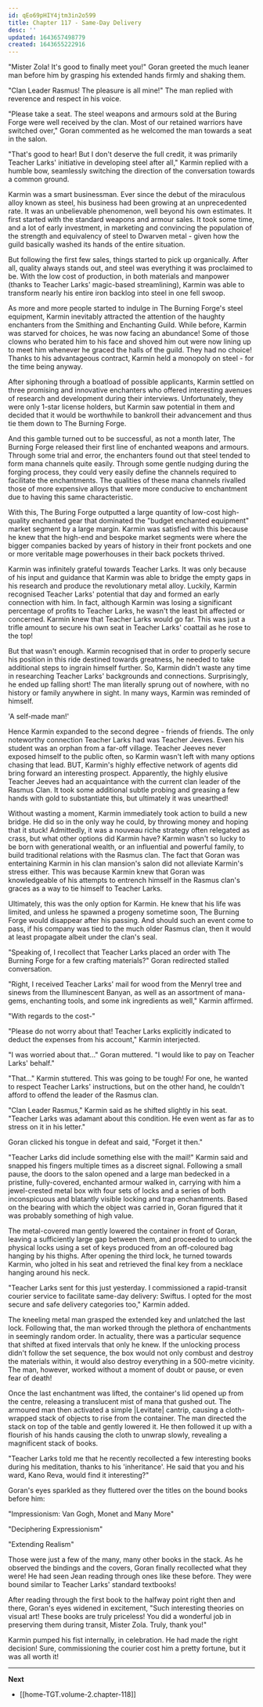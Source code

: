```yaml
---
id: qEo69pHIY4jtm3in2o599
title: Chapter 117 - Same-Day Delivery
desc: ''
updated: 1643657498779
created: 1643655222916
---
```


"Mister Zola! It's good to finally meet you!" Goran greeted the much leaner man before him by grasping his extended hands firmly and shaking them.

"Clan Leader Rasmus! The pleasure is all mine!" The man replied with reverence and respect in his voice.

"Please take a seat. The steel weapons and armours sold at the Buring Forge were well received by the clan. Most of our retained warriors have switched over," Goran commented as he welcomed the man towards a seat in the salon.

"That's good to hear! But I don't deserve the full credit, it was primarily Teacher Larks' initiative in developing steel after all," Karmin replied with a humble bow, seamlessly switching the direction of the conversation towards a common ground.

Karmin was a smart businessman. Ever since the debut of the miraculous alloy known as steel, his business had been growing at an unprecedented rate. It was an unbelievable phenomenon, well beyond his own estimates. It first started with the standard weapons and armour sales. It took some time, and a lot of early investment, in marketing and convincing the population of the strength and equivalency of steel to Dwarven metal - given how the guild basically washed its hands of the entire situation.

But following the first few sales, things started to pick up organically. After all, quality always stands out, and steel was everything it was proclaimed to be. With the low cost of production, in both materials and manpower (thanks to Teacher Larks' magic-based streamlining), Karmin was able to transform nearly his entire iron backlog into steel in one fell swoop.

As more and more people started to indulge in The Burning Forge's steel equipment, Karmin inevitably attracted the attention of the haughty enchanters from the Smithing and Enchanting Guild. While before, Karmin was starved for choices, he was now facing an abundance! Some of those clowns who berated him to his face and shoved him out were now lining up to meet him whenever he graced the halls of the guild. They had no choice! Thanks to his advantageous contract, Karmin held a monopoly on steel - for the time being anyway.

After siphoning through a boatload of possible applicants, Karmin settled on three promising and innovative enchanters who offered interesting avenues of research and development during their interviews. Unfortunately, they were only 1-star license holders, but Karmin saw potential in them and decided that it would be worthwhile to bankroll their advancement and thus tie them down to The Burning Forge.

And this gamble turned out to be successful, as not a month later, The Burning Forge released their first line of enchanted weapons and armours. Through some trial and error, the enchanters found out that steel tended to form mana channels quite easily. Through some gentle nudging during the forging process, they could very easily define the channels required to facilitate the enchantments. The qualities of these mana channels rivalled those of more expensive alloys that were more conducive to enchantment due to having this same characteristic.

With this, The Buring Forge outputted a large quantity of low-cost high-quality enchanted gear that dominated the "budget enchanted equipment" market segment by a large margin. Karmin was satisfied with this because he knew that the high-end and bespoke market segments were where the bigger companies backed by years of history in their front pockets and one or more veritable mage powerhouses in their back pockets thrived.

Karmin was infinitely grateful towards Teacher Larks. It was only because of his input and guidance that Karmin was able to bridge the empty gaps in his research and produce the revolutionary metal alloy. Luckily, Karmin recognised Teacher Larks' potential that day and formed an early connection with him. In fact, although Karmin was losing a significant percentage of profits to Teacher Larks, he wasn't the least bit affected or concerned. Karmin knew that Teacher Larks would go far. This was just a trifle amount to secure his own seat in Teacher Larks' coattail as he rose to the top!

But that wasn't enough. Karmin recognised that in order to properly secure his position in this ride destined towards greatness, he needed to take additional steps to ingrain himself further. So, Karmin didn't waste any time in researching Teacher Larks' backgrounds and connections. Surprisingly, he ended up falling short! The man literally sprung out of nowhere, with no history or family anywhere in sight. In many ways, Karmin was reminded of himself.

'A self-made man!'

Hence Karmin expanded to the second degree - friends of friends. The only noteworthy connection Teacher Larks had was Teacher Jeeves. Even his student was an orphan from a far-off village. Teacher Jeeves never exposed himself to the public often, so Karmin wasn't left with many options chasing that lead. BUT, Karmin's highly effective network of agents did bring forward an interesting prospect. Apparently, the highly elusive Teacher Jeeves had an acquaintance with the current clan leader of the Rasmus Clan. It took some additional subtle probing and greasing a few hands with gold to substantiate this, but ultimately it was unearthed!

Without wasting a moment, Karmin immediately took action to build a new bridge. He did so in the only way he could, by throwing money and hoping that it stuck! Admittedly, it was a nouveau riche strategy often relegated as crass, but what other options did Karmin have? Karmin wasn't so lucky to be born with generational wealth, or an influential and powerful family, to build traditional relations with the Rasmus clan. The fact that Goran was entertaining Karmin in his clan mansion's salon did not alleviate Karmin's stress either. This was because Karmin knew that Goran was knowledgeable of his attempts to entrench himself in the Rasmus clan's graces as a way to tie himself to Teacher Larks.

Ultimately, this was the only option for Karmin. He knew that his life was limited, and unless he spawned a progeny sometime soon, The Burning Forge would disappear after his passing. And should such an event come to pass, if his company was tied to the much older Rasmus clan, then it would at least propagate albeit under the clan's seal.

"Speaking of, I recollect that Teacher Larks placed an order with The Burning Forge for a few crafting materials?" Goran redirected stalled conversation.

"Right, I received Teacher Larks' mail for wood from the Menryl tree and sinews from the Illuminescent Banyan, as well as an assortment of mana-gems, enchanting tools, and some ink ingredients as well," Karmin affirmed.

"With regards to the cost-"

"Please do not worry about that! Teacher Larks explicitly indicated to deduct the expenses from his account," Karmin interjected.

"I was worried about that..." Goran muttered. "I would like to pay on Teacher Larks' behalf."

"That..." Karmin stuttered. This was going to be tough! For one, he wanted to respect Teacher Larks' instructions, but on the other hand, he couldn't afford to offend the leader of the Rasmus clan.

"Clan Leader Rasmus," Karmin said as he shifted slightly in his seat. "Teacher Larks was adamant about this condition. He even went as far as to stress on it in his letter."

Goran clicked his tongue in defeat and said, "Forget it then."

"Teacher Larks did include something else with the mail!" Karmin said and snapped his fingers multiple times as a discreet signal. Following a small pause, the doors to the salon opened and a large man bedecked in a pristine, fully-covered, enchanted armour walked in, carrying with him a jewel-crested metal box with four sets of locks and a series of both inconspicuous and blatantly visible locking and trap enchantments. Based on the bearing with which the object was carried in, Goran figured that it was probably something of high value.

The metal-covered man gently lowered the container in front of Goran, leaving a sufficiently large gap between them, and proceeded to unlock the physical locks using a set of keys produced from an off-coloured bag hanging by his thighs. After opening the third lock, he turned towards Karmin, who jolted in his seat and retrieved the final key from a necklace hanging around his neck.

"Teacher Larks sent for this just yesterday. I commissioned a rapid-transit courier service to facilitate same-day delivery: Swiftus. I opted for the most secure and safe delivery categories too," Karmin added.

The kneeling metal man grasped the extended key and unlatched the last lock. Following that, the man worked through the plethora of enchantments in seemingly random order. In actuality, there was a particular sequence that shifted at fixed intervals that only he knew. If the unlocking process didn't follow the set sequence, the box would not only combust and destroy the materials within, it would also destroy everything in a 500-metre vicinity. The man, however, worked without a moment of doubt or pause, or even fear of death!

Once the last enchantment was lifted, the container's lid opened up from the centre, releasing a translucent mist of mana that gushed out. The armoured man then activated a simple |Levitate| cantrip, causing a cloth-wrapped stack of objects to rise from the container. The man directed the stack on top of the table and gently lowered it. He then followed it up with a flourish of his hands causing the cloth to unwrap slowly, revealing a magnificent stack of books.

"Teacher Larks told me that he recently recollected a few interesting books during his meditation, thanks to his 'inheritance'. He said that you and his ward, Kano Reva, would find it interesting?"

Goran's eyes sparkled as they fluttered over the titles on the bound books before him:

"Impressionism: Van Gogh, Monet and Many More"

"Deciphering Expressionism"

"Extending Realism"

Those were just a few of the many, many other books in the stack. As he observed the bindings and the covers, Goran finally recollected what they were! He had seen Jean reading through ones like these before. They were bound similar to Teacher Larks' standard textbooks!

After reading through the first book to the halfway point right then and there, Goran's eyes widened in excitement, "Such interesting theories on visual art! These books are truly priceless! You did a wonderful job in preserving them during transit, Mister Zola. Truly, thank you!"

Karmin pumped his fist internally, in celebration. He had made the right decision! Sure, commissioning the courier cost him a pretty fortune, but it was all worth it!

____

**Next**
* [[home-TGT.volume-2.chapter-118]]